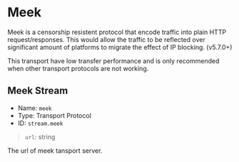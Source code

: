 # Meek

Meek is a censorship resistent protocol that encode traffic into plain HTTP request/responses. This would allow the traffic to be reflected over significant amount of platforms to migrate the effect of IP blocking. (v5.7.0+)

This transport have low transfer performance and is only recommended when other transport protocols are not working.

## Meek Stream
* Name: `meek`
* Type: Transport Protocol
* ID: `stream.meek`

> `url`: string

The url of meek tansport server.
